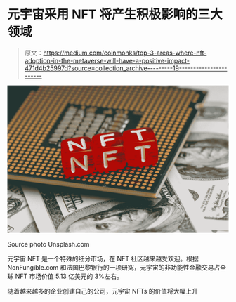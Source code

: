 # 元宇宙采用 NFT 将产生积极影响的三大领域

> 原文：<https://medium.com/coinmonks/top-3-areas-where-nft-adoption-in-the-metaverse-will-have-a-positive-impact-471d4b25997d?source=collection_archive---------19----------------------->

![](img/e84b706315fff8e811ccc2972e14366c.png)

Source photo Unsplash.com

元宇宙 NFT 是一个特殊的细分市场，在 NFT 社区越来越受欢迎。根据 NonFungible.com 和法国巴黎银行的一项研究，元宇宙的非功能性金融交易占全球 NFT 市场价值 5.13 亿美元的 3%左右。

随着越来越多的企业创建自己的公司，元宇宙 NFTs 的价值将大幅上升